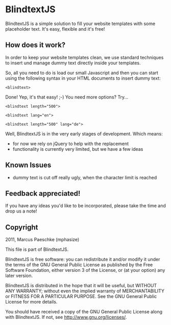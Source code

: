 BlindtextJS
==========


BlindtextJS is a simple solution to fill your website templates with some placeholder text. It's easy, flexible and it's free!


How does it work?
-----------------

In order to keep your website templates clean, we use standard techniques to insert und manage dummy text directly inside your templates.

So, all you need to do is load our small Javascript and then you can start using the following syntax in your HTML documents to insert dummy text:

	<blindtext>

Done! Yep, it's that easy! ;-) You need more options? Try...

	<blindtext length="500">
	
	<blindtext lang="en">
	
	<blindtext length="500" lang="de">
	

Well, BlindtextJS is in the very early stages of development. Which means:

- for now we rely on jQuery to help with the replacement
- functionality is currently very limited, but we have a few ideas

Known Issues
------------

- dummy text is cut off really ugly, when the character limit is reached

Feedback appreciated!
---------------------

If you have any ideas you'd like to be incorporated, please take the time and drop us a note!


Copyright
---------

2011, Marcus Paeschke (mphasize)

This file is part of BlindtextJS.

BlindtextJS is free software: you can redistribute it and/or modify
it under the terms of the GNU General Public License as published by
the Free Software Foundation, either version 3 of the License, or
(at your option) any later version.

BlindtextJS is distributed in the hope that it will be useful,
but WITHOUT ANY WARRANTY; without even the implied warranty of
MERCHANTABILITY or FITNESS FOR A PARTICULAR PURPOSE.  See the
GNU General Public License for more details.

You should have received a copy of the GNU General Public License
along with BlindtextJS.  If not, see <http://www.gnu.org/licenses/>.



